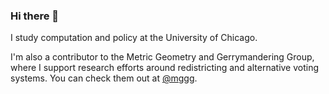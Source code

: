 ### Hi there 👋


I study computation and policy at the University of Chicago.

I'm also a contributor to the Metric Geometry and Gerrymandering Group, where I support research efforts around redistricting and alternative voting systems. You can check them out at [@mggg](https://github.com/mggg). 
<!--
**jgibson517/jgibson517** is a ✨ _special_ ✨ repository because its `README.md` (this file) appears on your GitHub profile.

Here are some ideas to get you started:

- 🔭 I’m currently working on ...
- 🌱 I’m currently learning ...
- 👯 I’m looking to collaborate on ...
- 🤔 I’m looking for help with ...
- 💬 Ask me about ...
- 📫 How to reach me: ...
- 😄 Pronouns: ...
- ⚡ Fun fact: ...
-->
